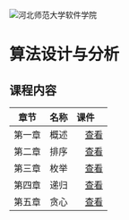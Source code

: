 ![河北师范大学软件学院](./image/logo.png)

# 算法设计与分析 

## 课程内容

| 章节 | 名称 | 课件 |
|:---:|:---|:---|
|第一章 | 概述 | [<img src="./image/presentation.png" height="15" />查看](https://edu2act.github.io/course-algorithm/slides/ch01.html) |
|第二章 |排序 | [<img src="./image/presentation.png" height="15" />查看](https://edu2act.github.io/course-algorithm/slides/ch02.html) |
|第三章 |枚举 | [<img src="./image/presentation.png" height="15" />查看](https://edu2act.github.io/course-algorithm/slides/ch03.html) |
|第四章 |递归 | [<img src="./image/presentation.png" height="15" />查看](https://edu2act.github.io/course-algorithm/slides/ch04.html) |
|第五章 |贪心 | [<img src="./image/presentation.png" height="15" />查看](https://edu2act.github.io/course-algorithm/slides/ch05.html) |